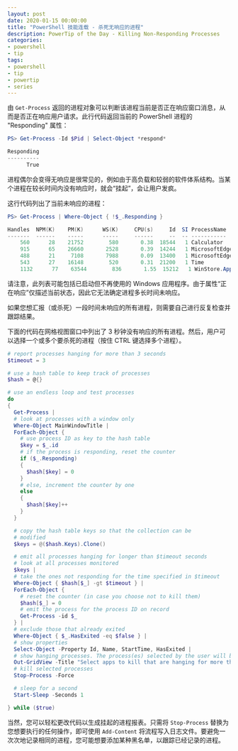 ```yaml
---
layout: post
date: 2020-01-15 00:00:00
title: "PowerShell 技能连载 - 杀死无响应的进程"
description: PowerTip of the Day - Killing Non-Responding Processes
categories:
- powershell
- tip
tags:
- powershell
- tip
- powertip
- series
---
```

由 `Get-Process` 返回的进程对象可以判断该进程当前是否正在响应窗口消息，从而是否正在响应用户请求。此行代码返回当前的 PowerShell 进程的 "Responding" 属性：

```powershell
PS> Get-Process -Id $Pid | Select-Object *respond*

Responding
----------
      True
```

进程偶尔会变得无响应是很常见的，例如由于高负载和较弱的软件体系结构。当某个进程在较长时间内没有响应时，就会“挂起”，会让用户发疯。

这行代码列出了当前未响应的进程：

```powershell
PS> Get-Process | Where-Object { !$_.Responding }

Handles  NPM(K)    PM(K)      WS(K)     CPU(s)     Id  SI ProcessName
-------  ------    -----      -----     ------     --  -- -----------
    560      28    21752        580       0.38  18544   1 Calculator
    915      65    26660       2528       0.39  14244   1 MicrosoftEdge
    488      21     7108       7988       0.09  13400   1 MicrosoftEdgeCP
    543      27    16148        520       0.31  21200   1 Time
    1132      77    63544        836       1.55  15212   1 WinStore.App
```

请注意，此列表可能包括已启动但不再使用的 Windows 应用程序。由于属性“正在响应”仅描述当前状态，因此它无法确定进程多长时间未响应。

如果您想汇报（或杀死）一段时间未响应的所有进程，则需要自己进行反复检查并跟踪结果。

下面的代码在网格视图窗口中列出了 3 秒钟没有响应的所有进程。然后，用户可以选择一个或多个要杀死的进程（按住 CTRL 键选择多个进程）。

```powershell
# report processes hanging for more than 3 seconds
$timeout = 3

# use a hash table to keep track of processes
$hash = @{}

# use an endless loop and test processes
do
{
  Get-Process |
  # look at processes with a window only
  Where-Object MainWindowTitle |
  ForEach-Object {
    # use process ID as key to the hash table
    $key = $_.id
    # if the process is responding, reset the counter
    if ($_.Responding)
    {
      $hash[$key] = 0
    }
    # else, increment the counter by one
    else
    {
      $hash[$key]++
    }
  }

  # copy the hash table keys so that the collection can be
  # modified
  $keys = @($hash.Keys).Clone()

  # emit all processes hanging for longer than $timeout seconds
  # look at all processes monitored
  $keys |
  # take the ones not responding for the time specified in $timeout
  Where-Object { $hash[$_] -gt $timeout } |
  ForEach-Object {
    # reset the counter (in case you choose not to kill them)
    $hash[$_] = 0
    # emit the process for the process ID on record
    Get-Process -id $_
  } |
  # exclude those that already exited
  Where-Object { $_.HasExited -eq $false } |
  # show properties
  Select-Object -Property Id, Name, StartTime, HasExited |
  # show hanging processes. The process(es) selected by the user will be killed
  Out-GridView -Title "Select apps to kill that are hanging for more than $timeout seconds" -PassThru |
  # kill selected processes
  Stop-Process -Force

  # sleep for a second
  Start-Sleep -Seconds 1

} while ($true)
```

当然，您可以轻松更改代码以生成挂起的进程报表。只需将 `Stop-Process` 替换为您想要执行的任何操作，即可使用 `Add-Content` 将流程写入日志文件。要避免一次次地记录相同的进程，您可能想要添加某种黑名单，以跟踪已经记录的进程。

<!--本文国际来源：[Killing Non-Responding Processes](https://community.idera.com/database-tools/powershell/powertips/b/tips/posts/killing-non-responding-processes)-->

